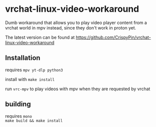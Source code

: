 # vrchat-linux-video-workaround
Dumb workaround that allows you to play video player content from a vrchat world in mpv instead, since they don't work in proton yet.

The latest version can be found at https://github.com/CrispyPin/vrchat-linux-video-workaround

## Installation
requires `mpv yt-dlp python3`

install with `make install`  

run `vrc-mpv` to play videos with mpv when they are requested by vrchat

## building
requires `mono`  
`make build && make install`

